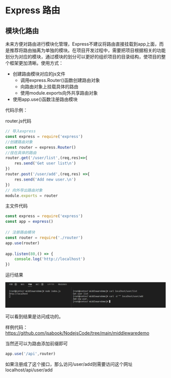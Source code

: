 # Express 路由

## 模块化路由

未来方便对路由进行模块化管理，Express不建议将路由直接挂载到app上面，而是推荐将路由抽离为单独的模块。在项目开发过程中，需要把项目根据相关的功能划分为对应的模块，通过模块的划分可以更好的组织项目的目录结构，使项目的整个框架更加清晰。使用方式：

- 创建路由模块对应的js文件
  - 调用express.Router()函数创建路由对象
  - 向路由对象上挂载具体的路由
  - 使用module.exports向外共享路由对象
- 使用app.use()函数注册路由模块

代码示例：

router.js代码

````javascript
// 导入express
const express = require('express')
//创建路由对象
const router = express.Router()
//挂在具体的路由
router.get('/user/list',(req,res)=>{
    res.send('Get user list\n')
})
router.post('/user/add',(req,res) =>{
    res.send('Add new user.\n')
})
// 向外导出路由对象
module.exports = router
````

主文件代码

```javascript
const express = require('express')
const app = express()

// 注册路由模块
const router = require('./router')
app.use(router)

app.listen(80,() => {
    console.log('http://localhost')
})
```

运行结果	

![image-20220628012200015](img/image-20220628012200015.png)

可以看到结果是访问成功的。

样例代码：https://github.com/jsabook/NodejsCode/tree/main/middlewaredemo

当然还可以为路由添加前缀即可

```javascript
app.use('/api',router)
```

如果注册成了这个接口，那么访问/user/add则需要访问这个网址localhost/api/user/add

